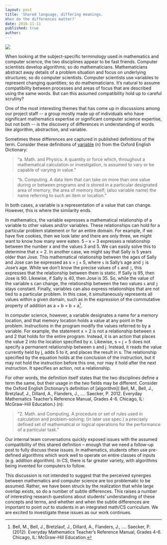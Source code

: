 ```yaml
---
layout: post
title: 'Shared language, differing meanings.
When do the differences matter?'
date: 2016-11-11
published: true
author:
---
```


![](assets/2016-11-11-shared-language-b2f0edf1.png)

When looking at the subject-specific terminology used in mathematics and computer science, the two disciplines appear to be fast friends. Computer scientists develop algorithms; so do mathematicians. Mathematicians abstract away details of a problem situation and focus on underlying structures; so do computer scientists. Computer scientists use variables to represent changing quantities; so do mathematicians. It’s natural to assume compatibility between processes and areas of focus that are described using the same words. But can this assumed compatibility hold up to careful scrutiny?


<!--excerpt-->


One of the most interesting themes that has come up in discussions among our project staff -- a group mostly made up of individuals who have significant mathematics expertise or significant computer science expertise, but not both -- is the discovery of differences in understanding of words like algorithm, abstraction, and variable.


Sometimes these differences are captured in published definitions of the term. Consider these definitions of [variable](http://www.oed.com/view/Entry/4959?redirectedFrom=algorithm#eid) (n) from the Oxford English Dictionary:

> “a. Math. and Physics. A quantity or force which, throughout a mathematical calculation or investigation, is assumed to vary or be capable of varying in value.”

>“b. Computing. A data item that can take on more than one value during or between programs and is stored in a particular designated area of memory; the area of memory itself; (also variable name) the name referring to such an item or location.”


In both cases, a variable is a representation of a value that can change. However, this is where the similarity ends.


In mathematics, the variable expresses a mathematical relationship of a variable to other values and/or variables. These relationships can hold for a particular problem statement or for an entire domain. For example, if we have five cookies, then we look later and there are only three, we might want to know how many were eaten. 5 – x = 3 expresses a relationship between the number x and the values 3 and 5. We can easily solve this to determine that x = 2. In another case, we might say that Sally is 5 years older than Jose. This mathematical relationship between the ages of Sally and Jose can be expressed as s = j + 5, where `s` is Sally’s age and `j` is Jose’s age. While we don’t know the precise values of `s` and `j`, this expresses that the relationship between them is static. If Sally is 95, then Jose is 90. Likewise, if Sally is 40, then Jose is 35. So, while the value of the variable s can change, the relationship between the two values `s` and `j` stays constant. Finally, variables can also express relationships that are not tied to a particular problem. In this case, it simultaneously represents all values within a given domain, such as in the expression of the commutative property of addition as a + b = b + a[^ref-bell].


In computer science, however, a variable designates a name for a memory location, and that memory location holds a value at any point in the problem. Instructions in the program modify the values referred to by a variable. For example, the statement x = 2 is not a relationship between x and 2 that holds for the entire program. Instead, it is an action that places the value 2 into the location specified by x. Likewise, s = j + 5 does not specify a permanent relationship between s and j. Instead, it reads the value currently held by j, adds 5 to it, and places the result in s. The relationship specified by the equation holds at the conclusion of the instruction, but it may not hold the instruction before this one, nor may it hold after the next instruction. It specifies an action, not a relationship.

For other words, the definition itself states that the two disciplines define a term the same, but their usage in the two fields may be different. Consider the Oxford English Dictionary’s definition of [algorithm]( Bell, M., Bell, J., Bretzlauf, J., Dillard, A., Flanders, J., .... Saecker, P. 2012. Everyday Mathematics Teacher’s Reference Manual, Grades 4-6. Chicago, IL: McGraw-Hill Education.) (n):

> “2. Math. and Computing. A procedure or set of rules used in calculation and problem-solving; (in later use spec.) a precisely defined set of mathematical or logical operations for the performance of a particular task.”


Our internal team conversations quickly exposed issues with the assumed compatibility of this shared definition – enough that we need a follow-up post to fully discuss these issues. In mathematics, students often use pre-defined algorithms which work well to operate on entire classes of inputs (e.g. addition algorithm). In CS, there is far greater variety, with algorithms being invented for computers to follow.


This discussion is not intended to suggest that the perceived synergies between mathematics and computer science are too problematic to be assumed. Rather, we have been struck by the realization that while large overlap exists, so do a number of subtle differences. This raises a number of interesting research questions about students’ understanding of these concepts and terms, and whether and when the subtle differences are important to point out to students in an integrated math/CS curriculum. We are excited to investigate these issues as our work continues.


[^ref-bell]: Bell, M., Bell, J., Bretzlauf, J., Dillard, A., Flanders, J., .... Saecker, P. (2012). Everyday Mathematics Teacher’s Reference Manual, Grades 4-6. Chicago, IL: McGraw-Hill Education.
